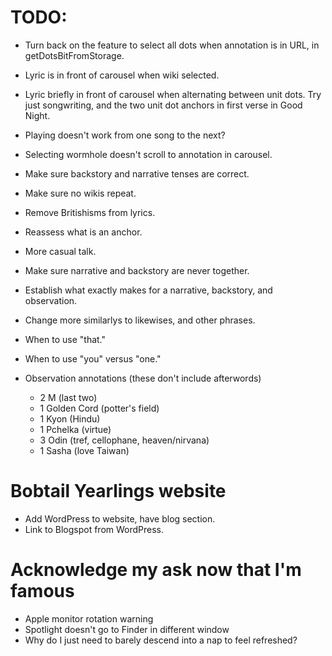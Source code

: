 # TODO:
* Turn back on the feature to select all dots when annotation is in URL, in getDotsBitFromStorage.
* Lyric is in front of carousel when wiki selected.
* Lyric briefly in front of carousel when alternating between unit dots. Try just songwriting, and the two unit dot anchors in first verse in Good Night.
* Playing doesn't work from one song to the next?
* Selecting wormhole doesn't scroll to annotation in carousel.

* Make sure backstory and narrative tenses are correct.
* Make sure no wikis repeat.

* Remove Britishisms from lyrics.
* Reassess what is an anchor.
* More casual talk.
* Make sure narrative and backstory are never together.
* Establish what exactly makes for a narrative, backstory, and observation.
* Change more similarlys to likewises, and other phrases.
* When to use "that."
* When to use "you" versus "one."

* Observation annotations (these don't include afterwords)
    * 2 M (last two)
    * 1 Golden Cord (potter's field)
    * 1 Kyon (Hindu)
    * 1 Pchelka (virtue)
    * 3 Odin (tref, cellophane, heaven/nirvana)
    * 1 Sasha (love Taiwan)

# Bobtail Yearlings website
* Add WordPress to website, have blog section.
* Link to Blogspot from WordPress.

# Acknowledge my ask now that I'm famous
* Apple monitor rotation warning
* Spotlight doesn't go to Finder in different window
* Why do I just need to barely descend into a nap to feel refreshed?
